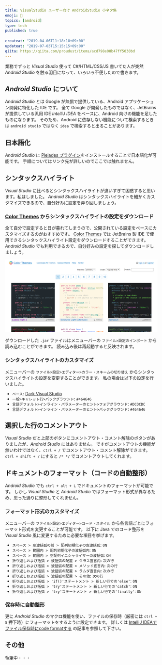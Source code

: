 ```yaml
---
title: VisualStudio ユーザー向け AndroidStudio 小ネタ集
emoji: 📛
topics: [android]
type: tech
published: true

createat: "2019-04-06T11:18:18+09:00"
updateat: "2019-07-03T15:15:15+09:00"
qiita: https://qiita.com/proudust/items/acd798e08b47ff5030bd
---
```


業務でずっと *Visual Studio* 使って C#/HTML/CSS/JS 書いてた人が突然 *Android Studio* を触る羽目になって、いろいろ不便したので書きます。

## *Android Studio* について

*Android Studio* とは Google が無償で提供している、Android アプリケーション開発に特化した IDE です。
全て Google が開発したものではなく、JetBrains が提供している汎用 IDE *IntelliJ IDEA* をベースに、Android 向けの機能を足したものになります。
そのため、Android に依存しない機能について検索するときは `android studio` ではなく `idea` で検索すると出ることがあります。

## 日本語化

*Android Studio* に [Pleiades プラグイン](https://pleiades.io/pages/pleiades_jetbrains_manual.html)をインストールすることで日本語化が可能です。
手順についてはリンク先が詳しいのでここでは触れません。

## シンタックスハイライト

*Visual Studio* に比べるとシンタックスハイライトが違いすぎて困惑すると思います。私はしました。
*Android Studio* はシンタックスハイライトを細かくカスタマイズできるので、自分好みに設定を弄り回しましょう。

### [Color Themes](http://color-themes.com) からシンタックスハイライトの設定をダウンロード

全て自分で設定すると日が暮れてしまうので、公開されている設定をベースにカスタマイズするのがおすすめです。
[Color Themes](http://color-themes.com) では JetBrains 製 IDE で使用できるシンタックスハイライト設定をダウンロードすることができます。
*Android Studio* でも利用できるので、自分好みの設定を探してダウンロードしましょう。

![color-themes.png](color-themes.png)

ダウンロードした `.jar` ファイルはメニューバーの `ファイル>設定のインポート` から読み込むことができます。
読み込み後は再起動すると反映されます。

### シンタックスハイライトのカスタマイズ

メニューバーの `ファイル>設定>エディター>カラー・スキームの切り替え` からシンタックスハイライトの設定を変更することができます。
私の場合は以下の設定を行いました。

- `ベース`: [Dark Visual Studio](http://color-themes.com/?view=theme&id=563a1a7680b4acf11273ae91)
- `一般>キャレット行>バックグラウンド`: `#464646`
- `言語デフォルト>インライン・パラメーターのヒント>フォアグラウンド`: `#DCDCDC`
- `言語デフォルト>インライン・パラメーターのヒント>バックグラウンド`: `#464646`

## 選択した行のコメントアウト

*Visual Studio* だと上部のボタンにコメントアウト・コメント解除のボタンがありましたが、*Android Studio* にはありません。
ですがコメントアウトの機能が無いわけではなく、`ctrl + /` でコメントアウト・コメント解除ができます。
`ctrl + shift + /` にすると `/* */` でコメントアウトしてくれます。

## ドキュメントのフォーマット（コードの自動整形）

*Android Studio* でも `ctrl + alt + L` でドキュメントのフォーマットが可能です。
しかし *Visual Studio* と *Android Studio* ではフォーマット形式が異なるため、思った通りに整形してくれません。

### フォーマット形式のカスタマイズ

メニューバーの `ファイル>設定>エディター>コード・スタイル` から各言語ごとにフォーマット形式を変更することが可能です。
以下に Java でのコード整形を *Visual Studio* 風に変更するために必要な項目を挙げます。

- `スペース > 左波括弧の前 > 配列初期化子の左波括弧`: `ON`
- `スペース > 範囲内 > 配列初期化子の波括弧内`: `ON`
- `スペース > 範囲内 > 空配列イニシャライザーの波括弧`: `ON`
- `折り返しおよび括弧 > 波括弧の配置 > クラス宣言内`: `次の行`
- `折り返しおよび括弧 > 波括弧の配置 > メソッド宣言内`: `次の行`
- `折り返しおよび括弧 > 波括弧の配置 > ラムダ宣言内`: `次の行`
- `折り返しおよび括弧 > 波括弧の配置 > その他`: `次の行`
- `折り返しおよび括弧 > 'if()'ステートメント > 新しい行での'else'`: `ON`
- `折り返しおよび括弧 > 'try'ステートメント > 新しい行での'catch'`: `ON`
- `折り返しおよび括弧 > 'try'ステートメント > 新しい行での'finally'`: `ON`

### 保存時に自動整形

更に *Android Studio* のマクロ機能を使い、ファイルの保存時（厳密には `ctrl + S` 押下時）にフォーマットをするように設定できます。
詳しくは [IntelliJ IDEAでファイル保存時にcode formatする](https://qiita.com/sisidovski/items/bde2d844c3c73457923c) の記事を参照して下さい。

## その他

執筆中・・・
